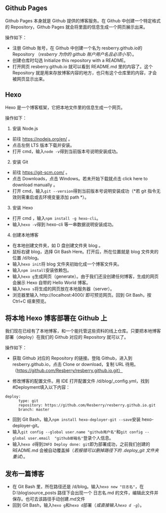 ## Github Pages
Github Pages 本身就是 Github 提供的博客服务。在 Github 中创建一个特定格式的 Repository，Github Pages 就会将里面的信息生成一个网页展示出来。

操作如下：

* 注册 Github 账号，在 Github 中创建一个名为 resberry.github.io的Repository （*resberry 为你的 github 账户用户名且必须小写*）。
* 创建仓库时勾选 Initialize this repository with a README。
* 打开网页 resberry.github.io 就可以看到 README.md 里的内容了。这个 Repository 就是用来存放博客内容的地方，也只有这个仓库里的内容，才会被网页显示出来。

## Hexo
Hexo 是一个博客框架，它把本地文件里的信息生成一个网页。

操作如下：
1. 安装 Node.js
* 前往 https://nodejs.org/en/ 。
* 点击左侧 LTS 版本下载并安装。
* 打开 cmd，输入`node -v`得到当前版本号说明安装成功。
2. 安装 Git
* 前往 https://git-scm.com/ 。
* 点击 Downloads，点击 Windows。若未开始下载就点击 click here to download manually 。
* 打开 cmd，输入`git --version`得到当前版本号说明安装成功（*若 git 指令无效则需重启或去环境变量添加 path *）。
3. 安装 Hexo
* 打开 cmd ，输入`npm install -g hexo-cli`。
* 输入`hexo -v`得到 hexo-cli 等一串数据说明安装成功。

4. 创建本地博客
* 在本地创建文件夹，如 D 盘创建文件夹 blog 。
* 鼠标右键 blog，选择 Git Bash Here。打开后，所在位置就是 blog 文件夹的位置 /d/blog。
* 输入`hexo init`将 blog 文件夹初始化成一个博客文件夹。
* 输入`npm install`安装依赖包。
* 输入`hexo g`生成网页（generate）。由于我们还没创建任何博客，生成的网页会展示 Hexo 自带的 Hello World 博客。
* 输入`hexo s`将生成的网页放在本地服务器（server）。
* 浏览器里输入 http://localhost:4000/ 即可预览网页。回到 Git Bash，按 Ctrl+C 结束预览。

## 将本地 Hexo 博客部署在 Github 上
我们现在已经有了本地博客，和一个能托管这些资料的线上仓库。只要把本地博客部署（deploy）在我们的 Github 对应的 Repository 就可以了。

操作如下：

* 获取 Github 对应的 Repository 的链接。登陆 Github，进入到 resberry.github.io，点击 Clone or download，复制 URL 待用。（https://github.com/Resberry/resberry.github.io.git）

* 修改博客的配置文件。用 IDE 打开配置文件 /d/blog/_config.yml，找到 #Deployment填入以下内容：
```
deploy:  
	  type: git  
	  repository: https://github.com/Resberry/resberry.github.io.git
	  branch: master
```
* 回到 Git Bash，输入`npm install hexo-deployer-git --save`安装 hexo-deployer-git。
* 输入`git config --global user.name "github用户名"`和`git config --global user.email  "github邮箱名"`登录个人信息。
* 输入`hexo d`得到`INFO Deploy done: git`即为部署成功，之前我们创建的 README.md 会被自动覆盖掉（*若报错可以删掉路径下的 .deploy_git 文件夹重试*）。


## 发布一篇博客

* 在 Git Bash 里，所在路径还是 /d/blog。输入`hexo new "日志名"`，在 D:\blog\source\_posts 路径下会出现一个 日志名.md 的文件，编辑此文件并保存。也可去该路径手动创建.md文件
* 回到 Git Bash，输入`hexo g`和`hexo d`部署（*或直接输入`hexo d -g`*）。
